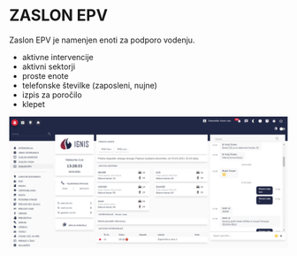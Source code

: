 # ZASLON EPV

Zaslon EPV je namenjen enoti za podporo vodenju.&#x20;

* aktivne intervencije
* aktivni sektorji
* proste enote
* telefonske številke (zaposleni, nujne)
* izpis za poročilo
* klepet

![](.gitbook/assets/IGNIS_zacetni_zaslon_EPV.PNG)

